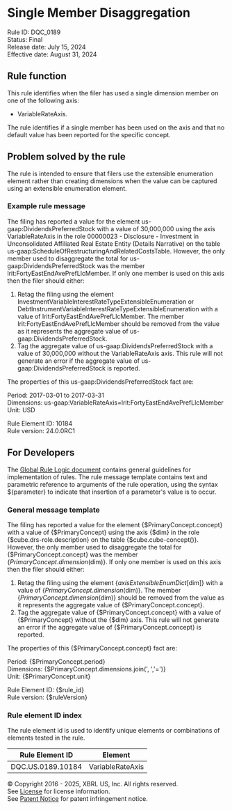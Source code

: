 # Single Member Disaggregation  
Rule ID: DQC_0189  
Status: Final  
Release date: July 15, 2024  
Effective date: August 31, 2024 
  
## Rule function
This rule identifies when the filer has used a single dimension member on one of the following axis:

* VariableRateAxis. 

The rule identifies if a single member has been used on the axis and that no default value has been reported for the specific concept.  

## Problem solved by the rule  
The rule is intended to ensure that filers use the extensible enumeration element rather than creating dimensions when the value can be captured using an extensible enumeration element.    

### Example rule message 
The filing has  reported a value for the element us-gaap:DividendsPreferredStock with a value of 30,000,000 using the axis VariableRateAxis in the role 00000023 - Disclosure - Investment in Unconsolidated Affiliated Real Estate Entity (Details Narrative) on the table us-gaap:ScheduleOfRestructuringAndRelatedCostsTable. However, the only member used to disaggregate the total for us-gaap:DividendsPreferredStock was the member lrit:FortyEastEndAvePrefLlcMember. If only one member is used on this axis then the filer should either:  

1. Retag the filing using the element InvestmentVariableInterestRateTypeExtensibleEnumeration or DebtInstrumentVariableInterestRateTypeExtensibleEnumeration with a value of lrit:FortyEastEndAvePrefLlcMember.  The member lrit:FortyEastEndAvePrefLlcMember should be removed from the value as it represents the aggregate value of us-gaap:DividendsPreferredStock.  
2. Tag the aggregate value of us-gaap:DividendsPreferredStock with a value of 30,000,000 without the VariableRateAxis axis. This rule will not generate an error if the aggregate value of us-gaap:DividendsPreferredStock is reported.

The properties of this us-gaap:DividendsPreferredStock fact are:  

Period: 2017-03-01 to 2017-03-31  
Dimensions: us-gaap:VariableRateAxis=lrit:FortyEastEndAvePrefLlcMember  
Unit: USD  
  
Rule Element ID: 10184  
Rule version: 24.0.0RC1  

## For Developers  
The [Global Rule Logic document](https://github.com/DataQualityCommittee/dqc_us_rules/blob/master/docs/GlobalRuleLogic.md) contains general guidelines for implementation of rules. The rule message template contains text and parametric reference to arguments of the rule operation, using the syntax ${parameter} to indicate that insertion of a parameter's value is to occur. 

### General message template 
The filing has  reported a value for the element {$PrimaryConcept.concept} with a value of {$PrimaryConcept} using the axis {$dim} in the role {$cube.drs-role.description} on the table {$cube.cube-concept()}. However, the only member used to disaggregate the total for {$PrimaryConcept.concept} was the member {$PrimaryConcept.dimension($dim)}. If only one member is used on this axis then the filer should either:  

1. Retag the filing using the element {$axisExtensibleEnumDict[$dim]} with a value of {$PrimaryConcept.dimension($dim)}.  The member {$PrimaryConcept.dimension($dim)} should be removed from the value as it represents the aggregate value of {$PrimaryConcept.concept}.
2. Tag the aggregate value of {$PrimaryConcept.concept} with a value of {$PrimaryConcept} without the {$dim} axis. This rule will not generate an error if the aggregate value of {$PrimaryConcept.concept} is reported.  

The properties of this {$PrimaryConcept.concept} fact are:  

Period: {$PrimaryConcept.period}  
Dimensions: {$PrimaryConcept.dimensions.join(', ','=')}  
Unit: {$PrimaryConcept.unit}  

Rule Element ID: {$rule_id}  
Rule version: {$ruleVersion}

### Rule element ID index  
The rule element id is used to identify unique elements or combinations of elements tested in the rule.

|Rule Element ID|Element|
|--- |--- |
| DQC.US.0189.10184 | VariableRateAxis |

© Copyright 2016 - 2025, XBRL US, Inc. All rights reserved.   
See [License](https://xbrl.us/dqc-license) for license information.  
See [Patent Notice](https://xbrl.us/dqc-patent) for patent infringement notice.  